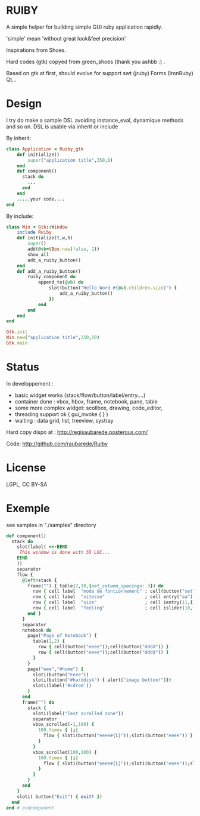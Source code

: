 RUIBY
=====

A simple helper for building simple GUI ruby application rapidly.

'simple' mean 'without great look&feel precision' 

Inspirations from Shoes.

Hard codes (gtk) copyed from green_shoes (thank you ashbb :) .

Based on gtk at first, should evolve for support swt (jruby) Forms (IronRuby) Qt...

Design
======
I try do make a sample DSL avoiding instance_eval, dynamique methods and so on.
DSL is usable via inherit or include

By inherit:

```ruby
class Application < Ruiby_gtk
    def initialize()
        super("application title",350,0)
    end	
	def component()        
	  stack do
		...
	  end
	end
	.....your code....
end
```

By include:

```ruby
class Win < Gtk::Window
	include Ruiby
    def initialize(t,w,h)
        super()
		add(@vb=VBox.new(false, 2)) 
		show_all
		add_a_ruiby_button()
    end	
	def add_a_ruiby_button() 
		ruiby_component do
			append_to(@vb) do 
				slot(button("Hello Word #{@vb.children.size}") {
					add_a_ruiby_button() 
				})
			end
		end
	end
end

Gtk.init
Win.new("application title",350,10)
Gtk.main

```


Status
======
In developpement :

* basic widget works (stack/flow/button/label/entry....)
* container done : vbox, hbox, frame, notebook, pane, table 
* some more complex widget:  scollbox, drawing, code_editor, 
* threading support ok ( gui_invoke { } )
* waiting : data grid, list, treeview, systray

Hard copy dispo at :
http://regisaubarede.posterous.com/

Code:
http://github.com/raubarede/Ruiby

License
=======
LGPL, CC BY-SA

Exemple 
======
see samples in "./samples" directory


```ruby
def component()        
  stack do
    slot(label( <<-EEND
     This window is done with 55 LOC...
    EEND
    ))
    separator
    flow {
      @left=stack {
        frame("") { table(2,10,{set_column_spacings: 3}) do
          row { cell label  "mode de fontionnement" ; cell(button("set") { alert("?") }) }
          row { cell label  "vitesse"               ; cell entry("aa")  }
          row { cell label  "size"                  ; cell ientry(11,{:min=>0,:max=>100,:by=>1})  }
          row { cell label  "feeling"               ; cell islider(10,{:min=>0,:max=>100,:by=>1})  }
        end }
      }
      separator
      notebook do
        page("Page of Notebook") {
          table(2,2) {
            row { cell(button("eeee"));cell(button("dddd")) }
            row { cell(button("eeee"));cell(button("dddd")) }
          }
        }
        page("eee","#home") {
          sloti(button("Eeee"))
          sloti(button("#harddisk") { alert("image button!")})
          sloti(label('#cdrom'))
        }
      end
      frame("") do
        stack {
          sloti(label("Test scrolled zone"))
          separator
          vbox_scrolled(-1,100) { 
            100.times { |i| 
              flow { sloti(button("eeee#{i}"));sloti(button("eeee")) }
            }
          }
          vbox_scrolled(100,100) { 
            100.times { |i| 
              flow { sloti(button("eeee#{i}"));sloti(button("eeee"));sloti(button("aaa"*100)) }
            }
          }
        }
      end      
    }
    sloti( button("Exit") { exit! })
  end
end # endcomponent
```


